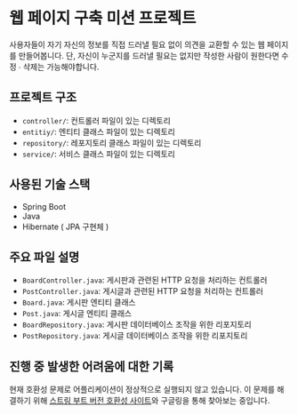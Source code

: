 # 웹 페이지 구축 미션 프로젝트

사용자들이 자기 자신의 정보를 직접 드러낼 필요 없이 의견을 교환할 수 있는 웹 페이지를 만들어봅니다.
단, 자신이 누군지를 드러낼 필요는 없지만 작성한 사람이 원한다면 수정 ∙ 삭제는 가능해야합니다.

## 프로젝트 구조

- `controller/`: 컨트롤러 파일이 있는 디렉토리
- `entitiy/`: 엔티티 클래스 파일이 있는 디렉토리
- `repository/`: 레포지토리 클래스 파일이 있는 디렉토리
- `service/`: 서비스 클래스 파일이 있는 디렉토리

## 사용된 기술 스택

- Spring Boot
- Java
- Hibernate ( JPA 구현체 )

## 주요 파일 설명

- `BoardController.java`: 게시판과 관련된 HTTP 요청을 처리하는 컨트롤러
- `PostController.java`: 게시글과 관련된 HTTP 요청을 처리하는 컨트롤러
- `Board.java`: 게시판 엔티티 클래스
- `Post.java`: 게시글 엔티티 클래스
- `BoardRepository.java`: 게시판 데이터베이스 조작을 위한 리포지토리
- `PostRepository.java`: 게시글 데이터베이스 조작을 위한 리포지토리

## 진행 중 발생한 어려움에 대한 기록

현재 호환성 문제로 어플리케이션이 정상적으로 실행되지 않고 있습니다.
이 문제를 해결하기 위해 [스트링 부트 버전 호환성 사이트](https://docs.spring.io/spring-boot/docs/current/reference/html/dependency-versions.html#appendix.dependency-versions)와 구글링을 통해 찾아보는 중입니다.
